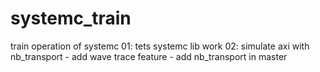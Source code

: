 # systemc_train
train operation of systemc
01: tets systemc lib work
02: simulate axi with nb_transport
    - add wave trace feature
    - add nb_transport in master